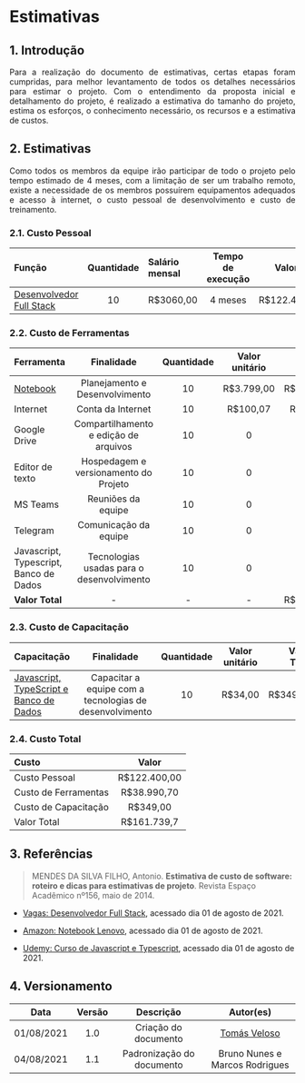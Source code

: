 # Estimativas

## 1. Introdução 

<p align = "justify"> Para a realização do documento de estimativas, certas etapas foram cumpridas, para melhor levantamento de todos os detalhes necessários para estimar o projeto. Com o entendimento da proposta inicial e detalhamento do projeto, é realizado a estimativa do tamanho do projeto, estima os esforços, o conhecimento necessário, os recursos e a estimativa de custos. </p> 

## 2. Estimativas 

<p align = "justify"> Como todos os membros da equipe irão participar de todo o projeto pelo tempo estimado de 4 meses, com a limitação de ser um trabalho remoto, existe a necessidade de os membros possuírem equipamentos adequados e acesso à internet, o custo pessoal de desenvolvimento e custo de treinamento. </p> 
 
### 2.1. Custo Pessoal 

| **Função** | **Quantidade** | **Salário mensal** | **Tempo de execução** | **Valor Total** | 
| :--- | :---: | :--- | :---: | ---: | 
| [Desenvolvedor Full Stack](#referencias) | 10 | R$3060,00 | 4 meses | R$122.400,00 | 
 
### 2.2. Custo de Ferramentas 
 
| **Ferramenta** | **Finalidade** | **Quantidade** | **Valor unitário** |**Valor** | 
| :--- | :---: | :---: | :---: | ---: | 
| [Notebook](#referencias) | Planejamento e Desenvolvimento | 10 | R$3.799,00 | R$37.990,00 | 
| Internet | Conta da Internet | 10 | R$100,07 | R$1.000,70 | 
| Google Drive |Compartilhamento e edição de arquivos | 10 | 0 | R$0,00 | 
| Editor de texto | Hospedagem e versionamento do Projeto | 10 | 0 | R$0,00 | 
| MS Teams | Reuniões da equipe | 10 | 0 | R$0,00 | 
| Telegram | Comunicação da equipe | 10 | 0 | R$0,00 | 
| Javascript, Typescript, Banco de Dados | Tecnologias usadas para o desenvolvimento | 10 | 0 | R$0,00 | 
| **Valor Total** | - | - | - | R$38.990,70 | 

### 2.3. Custo de Capacitação 

| **Capacitação** | **Finalidade** | **Quantidade** | **Valor unitário** |**Valor Total** | 
| :--- | :---: | :---: | :---: | ---: | 
| [Javascript, TypeScript e Banco de Dados](#referencias) | Capacitar a equipe com a tecnologias de desenvolvimento | 10 | R$34,00 | R$349,00 | 
 
### 2.4. Custo Total 

| **Custo** | **Valor** | 
| :--- | :---: | 
| Custo Pessoal | R$122.400,00 | 
| Custo de Ferramentas | R$38.990,70 | 
| Custo de Capacitação | R$349,00 | 
| Valor Total | R$161.739,7 | 

## 3. Referências

>MENDES DA SILVA FILHO, Antonio. **Estimativa de custo de software: roteiro e dicas para estimativas de projeto**. Revista Espaço Acadêmico nº156, maio de 2014. 


* [Vagas: Desenvolvedor Full Stack](https://www.vagas.com.br/cargo/desenvolvedor-full-stack), acessado dia 01 de agosto de 2021. 

* [Amazon: Notebook Lenovo](https://www.amazon.com.br/Notebook-Lenovo-Ultrafino-ideapad-S145/dp/B08CPYLTN3?ref_=Oct_d_otopr_d_16364755011&pd_rd_w=zYl0z&), acessado dia 01 de agosto de 2021. 

* [Udemy: Curso de Javascript e Typescript](https://www.udemy.com/course/curso-de-javascript-moderno-do-basico-ao-avancado/), acessado dia 01 de agosto de 2021. 

## 4. Versionamento 

| Data | Versão | Descrição | Autor(es) | 
| :----: | :----: | :----: | :----: | 
| 01/08/2021 | 1.0 | Criação do documento | [Tomás Veloso](https://github.com/tomasvelos0) | 
| 04/08/2021 | 1.1    | Padronização do documento       | Bruno Nunes e Marcos Rodrigues    |